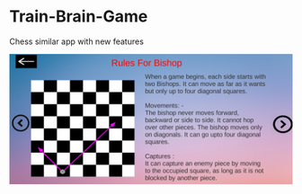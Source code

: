 # Train-Brain-Game
Chess similar app with new features

<img align="middle" alt="chess" width="600px" src="Train Brain1.jpg" />

